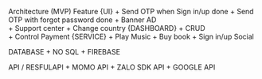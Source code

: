 Architecture
(MVP)
Feature 
  {UI}
      + Send OTP when Sign in/up            done
      + Send OTP with forgot password       done
      + Banner AD                          
      + Support center
      + Change country 
  {DASHBOARD}
      + CRUD          
      + Control Payment
  {SERVICE}
      + Play Music
      + Buy book
      + Sign in/up Social

      
DATABASE
      + NO SQL
      + FIREBASE

API / RESFULAPI
      + MOMO API
      + ZALO SDK API
      + GOOGLE API
      
  
